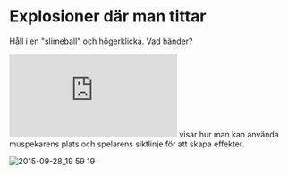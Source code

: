 # Explosioner där man tittar

Håll i en "slimeball" och högerklicka. Vad händer?

![Koden](https://github.com/carlrobert/Hello-ScriptCraft/blob/master/explosion.js) visar hur man kan använda muspekarens plats och spelarens siktlinje för att skapa effekter.

![2015-09-28_19 59 19](https://cloud.githubusercontent.com/assets/4598641/10144272/0373b9d8-661d-11e5-99ae-5761cbce76eb.png)


